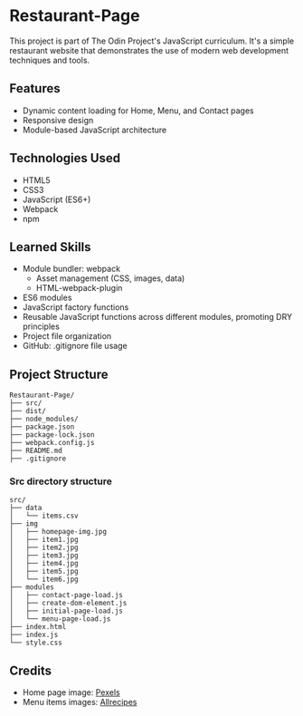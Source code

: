 # Restaurant-Page

This project is part of The Odin Project's JavaScript curriculum. It's a simple restaurant website that demonstrates the use of modern web development techniques and tools.

## Features

- Dynamic content loading for Home, Menu, and Contact pages
- Responsive design
- Module-based JavaScript architecture

## Technologies Used

- HTML5
- CSS3
- JavaScript (ES6+)
- Webpack
- npm

## Learned Skills

- Module bundler: webpack
  - Asset management (CSS, images, data)
  - HTML-webpack-plugin
- ES6 modules
- JavaScript factory functions
- Reusable JavaScript functions across different modules, promoting DRY principles
- Project file organization
- GitHub: .gitignore file usage

## Project Structure
```
Restaurant-Page/
├── src/
├── dist/
├── node_modules/
├── package.json
├── package-lock.json
├── webpack.config.js
├── README.md
├── .gitignore
```
### Src directory structure
```
src/
├── data
│   └── items.csv
├── img
│   ├── homepage-img.jpg
│   ├── item1.jpg
│   ├── item2.jpg
│   ├── item3.jpg
│   ├── item4.jpg
│   ├── item5.jpg
│   └── item6.jpg
├── modules
│   ├── contact-page-load.js
│   ├── create-dom-element.js
│   ├── initial-page-load.js
│   └── menu-page-load.js
├── index.html
├── index.js
└── style.css
```

## Credits

- Home page image: [Pexels](https://www.pexels.com/photo/table-in-vintage-restaurant-6267/)
- Menu items images: [Allrecipes](https://www.allrecipes.com/)